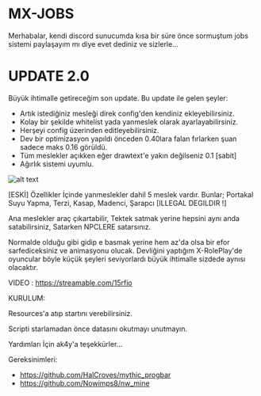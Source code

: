 # MX-JOBS

Merhabalar, kendi discord sunucumda kısa bir süre önce sormuştum jobs sistemi paylaşayım mı diye evet dediniz ve sizlerle...

# UPDATE 2.0

Büyük ihtimalle getireceğim son update. Bu update ile gelen şeyler:
- Artık istediğiniz mesleği direk config'den kendiniz ekleyebilirsiniz.
- Kolay bir şekilde whitelist yada yanmeslek olarak ayarlayabilirsiniz.
- Herşeyi config üzerinden editleyebilirsiniz.
- Dev bir optimizasyon yapıldı önceden 0.40lara falan fırlarken şuan sadece maks 0.16 görüldü. 
- Tüm meslekler açıkken eğer drawtext'e yakın değilseniz 0.1 [sabit]
- Ağırlık sistemi uyumlu.


![alt text](https://cdn.discordapp.com/attachments/769881228030771201/780146049914372096/unknown.png)

[ESKİ]
Özellikler
İçinde yanmeslekler dahil 5 meslek vardır. Bunlar;
Portakal Suyu Yapma,
Terzi,
Kasap,
Madenci,
Şarapcı [ILLEGAL DEGILDIR !]

Ana meslekler araç çıkartabilir,
Tektek satmak yerine hepsini aynı anda satabilirsiniz,
Satarken NPCLERE satarsınız.

Normalde olduğu gibi gidip e basmak yerine hem az'da olsa bir efor sarfediceksiniz ve animasyonu olucak. Devliğini yaptığım X-RolePlay'de oyuncular böyle küçük şeyleri seviyorlardı büyük ihtimalle sizdede aynısı olacaktır.


VIDEO : https://streamable.com/15rfio

KURULUM:

Resources'a atıp startını verebilirsiniz.

Scripti starlamadan önce datasını okutmayı unutmayın.

Yardımları İçin ak4y'a teşekkürler...

Gereksinimleri:

- https://github.com/HalCroves/mythic_progbar
- https://github.com/Nowimps8/nw_mine
